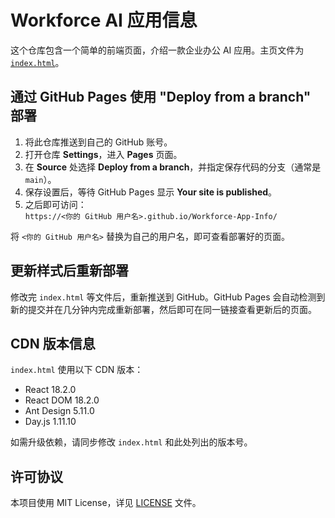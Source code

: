# Workforce AI 应用信息

这个仓库包含一个简单的前端页面，介绍一款企业办公 AI 应用。主页文件为 [`index.html`](index.html)。

## 通过 GitHub Pages 使用 "Deploy from a branch" 部署

1. 将此仓库推送到自己的 GitHub 账号。
2. 打开仓库 **Settings**，进入 **Pages** 页面。
3. 在 **Source** 处选择 **Deploy from a branch**，并指定保存代码的分支（通常是 `main`）。
4. 保存设置后，等待 GitHub Pages 显示 **Your site is published**。
5. 之后即可访问：  
   `https://<你的 GitHub 用户名>.github.io/Workforce-App-Info/`

将 `<你的 GitHub 用户名>` 替换为自己的用户名，即可查看部署好的页面。

## 更新样式后重新部署
修改完 `index.html` 等文件后，重新推送到 GitHub。GitHub Pages 会自动检测到新的提交并在几分钟内完成重新部署，然后即可在同一链接查看更新后的页面。

## CDN 版本信息

`index.html` 使用以下 CDN 版本：

- React 18.2.0
- React DOM 18.2.0
- Ant Design 5.11.0
- Day.js 1.11.10

如需升级依赖，请同步修改 `index.html` 和此处列出的版本号。

## 许可协议
本项目使用 MIT License，详见 [LICENSE](LICENSE) 文件。